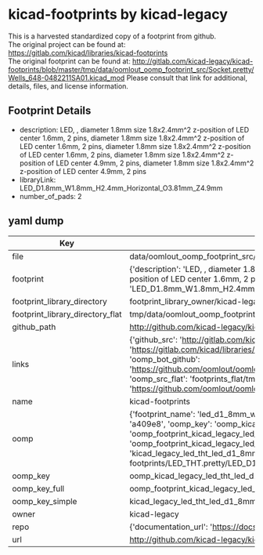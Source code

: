 # kicad-footprints by kicad-legacy  
This is a harvested standardized copy of a footprint from github.  
The original project can be found at:  
https://gitlab.com/kicad/libraries/kicad-footprints  
The original footprint can be found at:
http://gitlab.com/kicad-legacy/kicad-footprints/blob/master/tmp/data/oomlout_oomp_footprint_src/Socket.pretty/Wells_648-0482211SA01.kicad_mod
Please consult that link for additional, details, files, and license information.  
## Footprint Details
* description: LED, ,  diameter 1.8mm size 1.8x2.4mm^2 z-position of LED center 1.6mm, 2 pins,  diameter 1.8mm size 1.8x2.4mm^2 z-position of LED center 1.6mm, 2 pins,  diameter 1.8mm size 1.8x2.4mm^2 z-position of LED center 1.6mm, 2 pins,  diameter 1.8mm size 1.8x2.4mm^2 z-position of LED center 4.9mm, 2 pins,  diameter 1.8mm size 1.8x2.4mm^2 z-position of LED center 4.9mm, 2 pins  
* libraryLink: LED_D1.8mm_W1.8mm_H2.4mm_Horizontal_O3.81mm_Z4.9mm  
* number_of_pads: 2  
## yaml dump  
| Key | Value |  
| --- | --- |  
| file | data/oomlout_oomp_footprint_src/kicad-footprints/LED_THT.pretty/LED_D1.8mm_W1.8mm_H2.4mm_Horizontal_O3.81mm_Z4.9mm.kicad_mod |  
| footprint | {'description': 'LED, ,  diameter 1.8mm size 1.8x2.4mm^2 z-position of LED center 1.6mm, 2 pins,  diameter 1.8mm size 1.8x2.4mm^2 z-position of LED center 1.6mm, 2 pins,  diameter 1.8mm size 1.8x2.4mm^2 z-position of LED center 1.6mm, 2 pins,  diameter 1.8mm size 1.8x2.4mm^2 z-position of LED center 4.9mm, 2 pins,  diameter 1.8mm size 1.8x2.4mm^2 z-position of LED center 4.9mm, 2 pins', 'libraryLink': 'LED_D1.8mm_W1.8mm_H2.4mm_Horizontal_O3.81mm_Z4.9mm', 'number_of_pads': 2} |  
| footprint_library_directory | footprint_library_owner/kicad-legacy_kicad-footprints |  
| footprint_library_directory_flat | tmp/data/oomlout_oomp_footprint_src/footprints_flat/kicad_legacy_led_tht_led_d1_8mm_w1_8mm_h2_4mm_horizontal_o3_81mm_z4_9mm/working |  
| github_path | http://github.com/kicad-legacy/kicad-footprints/blob/master/tmp/data/oomlout_oomp_footprint_src/LED_THT.pretty/LED_D1.8mm_W1.8mm_H2.4mm_Horizontal_O3.81mm_Z4.9mm.kicad_mod |  
| links | {'github_src': 'http://gitlab.com/kicad-legacy/kicad-footprints/blob/master/tmp/data/oomlout_oomp_footprint_src/Socket.pretty/Wells_648-0482211SA01.kicad_mod', 'github_src_repo': 'https://gitlab.com/kicad/libraries/kicad-footprints', 'oomp_bot': 'tmp/data/oomlout_oomp_footprint_src/footprints/kicad_legacy_led_tht_led_d1_8mm_w1_8mm_h2_4mm_horizontal_o3_81mm_z4_9mm/working', 'oomp_bot_github': 'https://github.com/oomlout/oomlout_oomp_footprint_bot/tree/main/tmp/data/oomlout_oomp_footprint_src/footprints/kicad_legacy_led_tht_led_d1_8mm_w1_8mm_h2_4mm_horizontal_o3_81mm_z4_9mm/working', 'oomp_src_flat': 'footprints_flat/tmp/data/oomlout_oomp_footprint_src/footprints_flat/kicad_legacy_led_tht_led_d1_8mm_w1_8mm_h2_4mm_horizontal_o3_81mm_z4_9mm/working', 'oomp_src_flat_github': 'https://github.com/oomlout/oomlout_oomp_footprint_src/tree/main/tmp/data/oomlout_oomp_footprint_src/footprints_flat/kicad_legacy_led_tht_led_d1_8mm_w1_8mm_h2_4mm_horizontal_o3_81mm_z4_9mm/working'} |  
| name | kicad-footprints |  
| oomp | {'footprint_name': 'led_d1_8mm_w1_8mm_h2_4mm_horizontal_o3_81mm_z4_9mm', 'library_name': 'led_tht', 'md5': 'a409e8f4ff5d29a35b203d24227b1ede', 'md5_10': 'a409e8f4ff', 'md5_5': 'a409e', 'md5_6': 'a409e8', 'oomp_key': 'oomp_kicad_legacy_led_tht_led_d1_8mm_w1_8mm_h2_4mm_horizontal_o3_81mm_z4_9mm', 'oomp_key_extra': 'oomp_footprint_kicad_legacy_led_tht_led_d1_8mm_w1_8mm_h2_4mm_horizontal_o3_81mm_z4_9mm', 'oomp_key_full': 'oomp_footprint_kicad_legacy_led_tht_led_d1_8mm_w1_8mm_h2_4mm_horizontal_o3_81mm_z4_9mm_a409e8', 'oomp_key_simple': 'kicad_legacy_led_tht_led_d1_8mm_w1_8mm_h2_4mm_horizontal_o3_81mm_z4_9mm', 'original_filename': 'data/oomlout_oomp_footprint_src/kicad-footprints/LED_THT.pretty/LED_D1.8mm_W1.8mm_H2.4mm_Horizontal_O3.81mm_Z4.9mm.kicad_mod', 'owner_name': 'kicad_legacy'} |  
| oomp_key | oomp_kicad_legacy_led_tht_led_d1_8mm_w1_8mm_h2_4mm_horizontal_o3_81mm_z4_9mm |  
| oomp_key_full | oomp_footprint_kicad_legacy_led_tht_led_d1_8mm_w1_8mm_h2_4mm_horizontal_o3_81mm_z4_9mm |  
| oomp_key_simple | kicad_legacy_led_tht_led_d1_8mm_w1_8mm_h2_4mm_horizontal_o3_81mm_z4_9mm |  
| owner | kicad-legacy |  
| repo | {'documentation_url': 'https://docs.github.com/rest/repos/repos#get-a-repository', 'message': 'Not Found'} |  
| url | http://github.com/kicad-legacy/kicad-footprints |  

